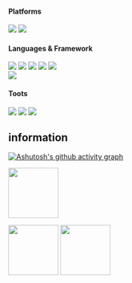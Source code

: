 #### Platforms
<a href="https://www.microsoft.com/en-us/windows" target="_blank"><img src="https://img.shields.io/badge/windows11-0078D4?style=flat-square&logo=windows11&logoColor=white"/></a>
<a href="https://www.android.com/" target="_blank"><img src="https://img.shields.io/badge/android-3DDC84?style=flat-square&logo=android&logoColor=white"/></a>

#### Languages & Framework
<a target="_blank"><img src="https://img.shields.io/badge/c-A8B9CC?style=flat-square&logo=c&logoColor=white"/></a>
<a target="_blank"><img src="https://img.shields.io/badge/c++-00599C?style=flat-square&logo=cplusplus&logoColor=white"/></a>
<a target="_blank"><img src="https://img.shields.io/badge/csharp-239120?style=flat-square&logo=csharp&logoColor=white"/></a>
<a target="_blank"><img src="https://img.shields.io/badge/python-3776AB?style=flat-square&logo=python&logoColor=white"/></a>
<a target="_blank"><img src="https://img.shields.io/badge/rust-000000?style=flat-square&logo=rust&logoColor=white"/></a>
<br>
<a href="https://flutter.dev/" target="_blank"><img src="https://img.shields.io/badge/flutter-02569B?style=flat-square&logo=flutter&logoColor=white"/></a>
<br>

#### Toots
<a href="https://git-scm.com/" target="_blank"><img src="https://img.shields.io/badge/Git-F05032?style=flat-square&logo=git&logoColor=white"/></a>
<a href="https://code.visualstudio.com/" target="_blank"><img src="https://img.shields.io/badge/VisualStudioCode-007ACC?style=flat-square&logo=visualstudiocode&logoColor=white"/></a>
<a href="https://visualstudio.microsoft.com/" target="_blank"><img src="https://img.shields.io/badge/VisualStudio-5C2D91?style=flat-square&logo=visualstudio&logoColor=white"/></a>




## information

[![Ashutosh's github activity graph](https://github-readme-activity-graph.cyclic.app/graph?username=rkdehdgus0101&theme=tokyo-night)](https://github.com/ashutosh00710/github-readme-activity-graph)


<img height="100cm" src="http://mazassumnida.wtf/api/v2/generate_badge?boj=rangaka)](https://solved.ac/rangaka">


<p>
  <img height="100em" src="https://github-readme-stats.vercel.app/api?username=rkdehdgus0101&show_icons=true&theme=tokyonight">
  <img height="100em" src="https://github-readme-stats.vercel.app/api/top-langs/?username=rkdehdgus0101&layout=compact&bg_color=30,e96443,904e95&title_color=fff&text_color=fff">
</p>
